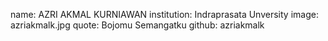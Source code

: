 name: AZRI AKMAL KURNIAWAN
institution: Indraprasata Unversity
image: azriakmalk.jpg
quote: Bojomu Semangatku
github: azriakmalk
